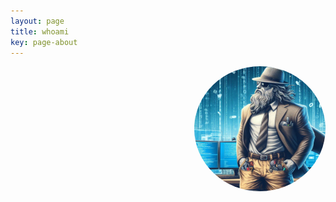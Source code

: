 ```yaml
---
layout: page
title: whoami
key: page-about
---
```


<div name="tryhackme"> 
 <script src="https://tryhackme.com/badge/519455"> </script>

  <!-- Right alignment! -->
  <img align="right" width="210" height="200" src="assets/goddd.jpg" style="border-radius:50%;">
  
</div>

<br><br>
